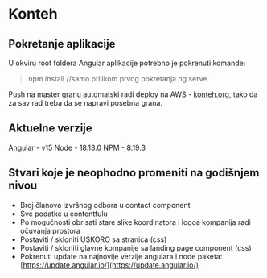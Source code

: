 # Konteh
## Pokretanje aplikacije
U okviru root foldera Angular aplikacije potrebno je pokrenuti komande:

> npm install //samo prilikom prvog pokretanja
> ng serve
 
Push na master granu automatski radi deploy na AWS - [konteh.org](konteh.org), tako da za sav rad treba da se napravi posebna grana.
## Aktuelne verzije
Angular - v15
Node - 18.13.0
NPM - 8.19.3
  
## Stvari koje je neophodno promeniti na godišnjem nivou

 - Broj članova izvršnog odbora u contact component
 - Sve podatke u contentfulu
 - Po mogućnosti obrisati stare slike koordinatora i logoa kompanija radi očuvanja prostora
 - Postaviti / skloniti USKORO sa stranica (css)
 - Postaviti / skloniti glavne kompanije sa landing page component (css)
 - Pokrenuti update na najnovije verzije angulara i node paketa: [https://update.angular.io/](https://update.angular.io/)